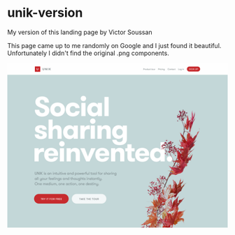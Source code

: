 # unik-version
My version of this landing page by Victor Soussan

This page came up to me randomly on Google and I just found it beautiful. Unfortunately I didn't find the original .png components.

![Original](./images/design.jpg)
